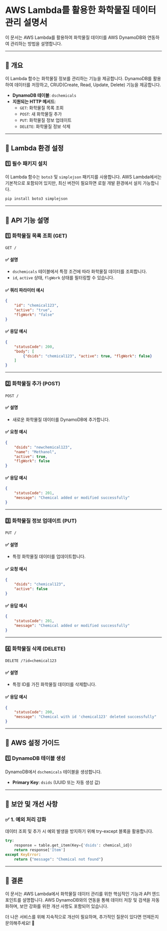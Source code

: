 # AWS Lambda를 활용한 화학물질 데이터 관리 설명서

이 문서는 AWS Lambda를 활용하여 화학물질 데이터를 AWS DynamoDB와 연동하여 관리하는 방법을 설명합니다.

---

## 🔹 개요
이 Lambda 함수는 화학물질 정보를 관리하는 기능을 제공합니다.
DynamoDB를 활용하여 데이터를 저장하고, CRUD(Create, Read, Update, Delete) 기능을 제공합니다.

- **DynamoDB 테이블**: `dschemicals`
- **지원되는 HTTP 메서드**:
  - `GET`: 화학물질 목록 조회
  - `POST`: 새 화학물질 추가
  - `PUT`: 화학물질 정보 업데이트
  - `DELETE`: 화학물질 정보 삭제

---

## 🔹 Lambda 환경 설정

### 1️⃣ **필수 패키지 설치**
이 Lambda 함수는 `boto3` 및 `simplejson` 패키지를 사용합니다.
AWS Lambda에서는 기본적으로 포함되어 있지만, 최신 버전이 필요하면 로컬 개발 환경에서 설치 가능합니다.

```sh
pip install boto3 simplejson
```

---

## 🔹 API 기능 설명

### 1️⃣ **화학물질 목록 조회 (GET)**
```http
GET /
```
#### ✅ **설명**
- `dschemicals` 테이블에서 특정 조건에 따라 화학물질 데이터를 조회합니다.
- `id`, `active` 상태, `flgWork` 상태를 필터링할 수 있습니다.

#### ✅ **쿼리 파라미터 예시**
```json
{
    "id": "chemical123",
    "active": "true",
    "flgWork": "false"
}
```

#### ✅ **응답 예시**
```json
{
    "statusCode": 200,
    "body": [
        {"dsids": "chemical123", "active": true, "flgWork": false}
    ]
}
```

---

### 2️⃣ **화학물질 추가 (POST)**
```http
POST /
```
#### ✅ **설명**
- 새로운 화학물질 데이터를 DynamoDB에 추가합니다.

#### ✅ **요청 예시**
```json
{
    "dsids": "newchemical123",
    "name": "Methanol",
    "active": true,
    "flgWork": false
}
```

#### ✅ **응답 예시**
```json
{
    "statusCode": 201,
    "message": "Chemical added or modified successfully"
}
```

---

### 3️⃣ **화학물질 정보 업데이트 (PUT)**
```http
PUT /
```
#### ✅ **설명**
- 특정 화학물질 데이터를 업데이트합니다.

#### ✅ **요청 예시**
```json
{
    "dsids": "chemical123",
    "active": false
}
```

#### ✅ **응답 예시**
```json
{
    "statusCode": 201,
    "message": "Chemical added or modified successfully"
}
```

---

### 4️⃣ **화학물질 삭제 (DELETE)**
```http
DELETE /?id=chemical123
```
#### ✅ **설명**
- 특정 ID를 가진 화학물질 데이터를 삭제합니다.

#### ✅ **응답 예시**
```json
{
    "statusCode": 200,
    "message": "Chemical with id 'chemical123' deleted successfully"
}
```

---

## 🔹 AWS 설정 가이드

### 1️⃣ **DynamoDB 테이블 생성**
DynamoDB에서 `dschemicals` 테이블을 생성합니다.

- **Primary Key**: `dsids` (UUID 또는 자동 생성 값)

---

## 🔹 보안 및 개선 사항

### ✅ 1. 예외 처리 강화
데이터 조회 및 추가 시 예외 발생을 방지하기 위해 try-except 블록을 활용합니다.
```python
try:
    response = table.get_item(Key={'dsids': chemical_id})
    return response['Item']
except KeyError:
    return {"message": "Chemical not found"}
```

---

## 🔹 결론
이 문서는 AWS Lambda에서 화학물질 데이터 관리를 위한 핵심적인 기능과 API 엔드포인트를 설명합니다.
AWS DynamoDB와의 연동을 통해 데이터 저장 및 검색을 자동화하며, 보안 강화를 위한 개선 사항도 포함되어 있습니다.

더 나은 서비스를 위해 지속적으로 개선이 필요하며, 추가적인 질문이 있다면 언제든지 문의해주세요! 🚀
